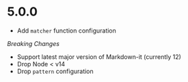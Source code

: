 # 5.0.0

* Add `matcher` function configuration

_Breaking Changes_

* Support latest major version of Markdown-it (currently 12)
* Drop Node < v14
* Drop `pattern` configuration
